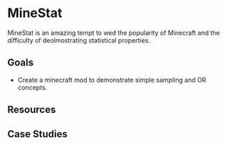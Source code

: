 # MineStat
MineStat is an amazing tempt to wed the popularity of Minecraft and the difficulty 
of deolmostrating statistical properties. 

## Goals
- Create a minecraft mod to demonstrate simple sampling and OR concepts.

## Resources

## Case Studies
